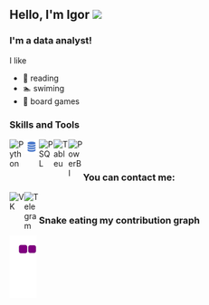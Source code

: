 ## Hello, I'm Igor <img src="https://media.giphy.com/media/hvRJCLFzcasrR4ia7z/giphy.gif" width="30px"/>

### I'm a data analyst!

I like
- :book: reading
- :swimmer: swiming
- 👾 board games

### Skills and Tools
<p>
  <img align="left" alt="Python" width="26px" src="https://avatars.githubusercontent.com/u/1525981?s=200&v=4" />
  <img align="left" alt="SQL" width="26px" src="https://raw.githubusercontent.com/github/explore/80688e429a7d4ef2fca1e82350fe8e3517d3494d/topics/sql/sql.png"/>
  <img align="left" alt="PSQL" width="26px" src="https://avatars.githubusercontent.com/u/177543?s=200&v=4" />
  <img align="left" alt="Tableu" width="26px" src="https://avatars.githubusercontent.com/u/828667?s=200&v=4" />
  <img align="left" alt="PowerBI" width="26px" src="https://avatars.githubusercontent.com/u/9753375?s=200&v=4" />
<p />

<br />
<br />

### You can contact me:

[<img align="left" alt="VK" width="26px" src="https://cdn-icons-png.flaticon.com/512/5968/5968835.png" />](https://vk.com/ricardowave)
[<img align="left" alt="Telegram" width="26px" src="https://cdn-icons-png.flaticon.com/512/2111/2111646.png" />](https://t.me/ig_kirillov)
<br />
### Snake eating my contribution graph
![snake gif](https://github.com/KirillovIgor/KirillovIgor/blob/output/github-contribution-grid-snake.gif)
